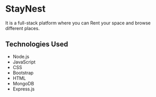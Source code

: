 # **StayNest**

It is a full-stack platform where you can Rent your space and browse different places.

## Technologies Used
- Node.js
- JavaScript
- CSS
- Bootstrap
- HTML
- MongoDB
- Express.js
